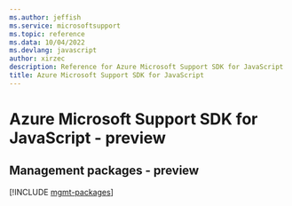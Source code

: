 ```yaml
---
ms.author: jeffish
ms.service: microsoftsupport
ms.topic: reference
ms.data: 10/04/2022
ms.devlang: javascript
author: xirzec
description: Reference for Azure Microsoft Support SDK for JavaScript
title: Azure Microsoft Support SDK for JavaScript
---
```

# Azure Microsoft Support SDK for JavaScript - preview

## Management packages - preview
[!INCLUDE [mgmt-packages](microsoft-support-mgmt-index.md)]
